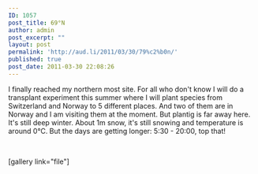 ```yaml
---
ID: 1057
post_title: 69°N
author: admin
post_excerpt: ""
layout: post
permalink: 'http://aud.li/2011/03/30/79%c2%b0n/'
published: true
post_date: 2011-03-30 22:08:26
---
```

I finally reached my northern most site. For all who don't know I will do a transplant experiment this summer where I will plant species from Switzerland and Norway to 5 different places. And two of them are in Norway and I am visiting them at the moment. But plantig is far away here. It's still deep winter. About 1m snow, it's still snowing and temperature is around 0°C. But the days are getting longer: 5:30 - 20:00, top that!

&nbsp;

[gallery link="file"]

&nbsp;